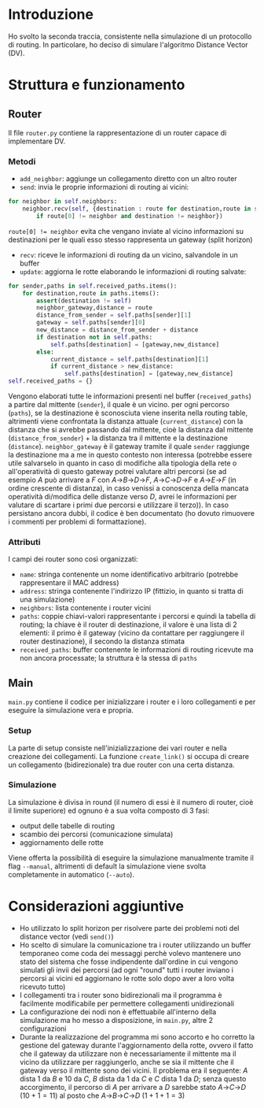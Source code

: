 # Introduzione
Ho svolto la seconda traccia, consistente nella simulazione di un protocollo di routing. In particolare, ho deciso di simulare l'algoritmo Distance Vector (DV).

# Struttura e funzionamento
## Router
Il file `router.py` contiene la rappresentazione di un router capace di implementare DV.

### Metodi
- `add_neighbor`: aggiunge un collegamento diretto con un altro router
- `send`: invia le proprie informazioni di routing ai vicini:
```python
for neighbor in self.neighbors:
    neighbor.recv(self, {destination : route for destination,route in self.paths.items()
        if route[0] != neighbor and destination != neighbor})
```
`route[0] != neighbor` evita che vengano inviate al vicino informazioni su destinazioni per le quali esso stesso rappresenta un gateway (split horizon)

- `recv`: riceve le informazioni di routing da un vicino, salvandole in un buffer
- `update`: aggiorna le rotte elaborando le informazioni di routing salvate:
```python
for sender,paths in self.received_paths.items():
    for destination,route in paths.items():
        assert(destination != self)
        neighbor_gateway,distance = route
        distance_from_sender = self.paths[sender][1]
        gateway = self.paths[sender][0]
        new_distance = distance_from_sender + distance
        if destination not in self.paths:
            self.paths[destination] = [gateway,new_distance]
        else:
            current_distance = self.paths[destination][1]
            if current_distance > new_distance:
                self.paths[destination] = [gateway,new_distance]
self.received_paths = {}
```
Vengono elaborati tutte le informazioni presenti nel buffer (`received_paths`) a partire dal mittente (`sender`), il quale è un vicino. per ogni percorso (`paths`), se la destinazione è sconosciuta viene inserita nella routing table, altrimenti viene confrontata la distanza attuale (`current_distance`) con la distanza che si avrebbe passando dal mittente, cioè la distanza dal mittente (`distance_from_sender`) + la distanza tra il mittente e la destinazione (`distance`). `neighbor_gateway` è il gateway tramite il quale `sender` raggiunge la destinazione ma a me in questo contesto non interessa (potrebbe essere utile salvarselo in quanto in caso di modifiche alla tipologia della rete o all'operatività di questo gateway potrei valutare altri percorsi (se ad esempio $A$ può arrivare a $F$ con $A$->$B$->$D$->$F$, $A$->$C$->$D$->$F$ e $A$->$E$->$F$ (in ordine crescente di distanza), in caso venissi a conoscenza della mancata operatività di/modifica delle distanze verso $D$, avrei le informazioni per valutare di scartare i primi due percorsi e utilizzare il terzo)). In caso persistano ancora dubbi, il codice è ben documentato (ho dovuto rimuovere i commenti per problemi di formattazione).

### Attributi
I campi dei router sono così organizzati:

- `name`: stringa contenente un nome identificativo arbitrario (potrebbe rappresentare il MAC address)
- `address`: stringa contenente l'indirizzo IP (fittizio, in quanto si tratta di una simulazione)
- `neighbors`: lista contenente i router vicini
- `paths`: coppie chiavi-valori rappresentante i percorsi e quindi la tabella di routing; la chiave è il router di destinazione, il valore è una lista di 2 elementi: il primo è il gateway (vicino da contattare per raggiungere il router destinazione), il secondo la distanza stimata
- `received_paths`: buffer contenente le informazioni di routing ricevute ma non ancora processate; la struttura è la stessa di `paths`

## Main
`main.py` contiene il codice per inizializzare i router e i loro collegamenti e per eseguire la simulazione vera e propria.

### Setup
La parte di setup consiste nell'inizializzazione dei vari router e nella creazione dei collegamenti. La funzione `create_link()` si occupa di creare un collegamento (bidirezionale) tra due router con una certa distanza.

### Simulazione
La simulazione è divisa in round (il numero di essi è il numero di router, cioè il limite superiore) ed ognuno è a sua volta composto di 3 fasi:

- output delle tabelle di routing
- scambio dei percorsi (comunicazione simulata)
- aggiornamento delle rotte

Viene offerta la possibilità di eseguire la simulazione manualmente tramite il flag `--manual`, altrimenti di default la simulazione viene svolta completamente in automatico (`--auto`).

# Considerazioni aggiuntive
+ Ho utilizzato lo split horizon per risolvere parte dei problemi noti del distance vector (vedi `send()`)
+ Ho scelto di simulare la comunicazione tra i router utilizzando un buffer temporaneo come coda dei messaggi perchè volevo mantenere uno stato del sistema che fosse indipendente dall'ordine in cui vengono simulati gli invii dei percorsi (ad ogni "round" tutti i router inviano i percorsi ai vicini ed aggiornano le rotte solo dopo aver a loro volta ricevuto tutto)
+ I collegamenti tra i router sono bidirezionali ma il programma è facilmente modificabile per permettere collegamenti unidirezionali
+ La configurazione dei nodi non è effettuabile all'interno della simulazione ma ho messo a disposizione, in `main.py`, altre 2 configurazioni
+ Durante la realizzazione del programma mi sono accorto e ho corretto la gestione del gateway durante l'aggiornamento della rotte, ovvero il fatto che il gateway da utilizzare non è necessariamente il mittente ma il vicino da utilizzare per raggiungerlo, anche se sia il mittente che il gateway verso il mittente sono dei vicini. Il problema era il seguente: $A$ dista $1$ da $B$ e $10$ da $C$, $B$ dista da $1$ da $C$ e $C$ dista $1$ da $D$; senza questo accorgimento, il percorso di $A$ per arrivare a $D$ sarebbe stato $A$->$C$->$D$ ($10+1=11$) al posto che $A$->$B$->$C$->$D$ ($1+1+1=3$)